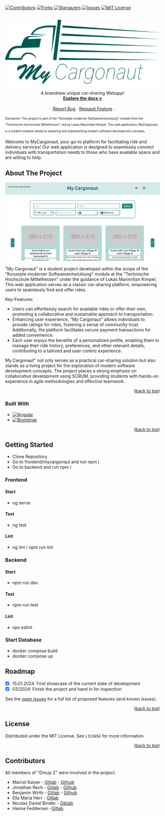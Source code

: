 [![Contributors][contributors-shield]][contributors-url]
[![Forks][forks-shield]][forks-url]
[![Stargazers][stars-shield]][stars-url]
[![Issues][issues-shield]][issues-url]
[![MIT License][license-shield]][license-url]

<!-- PROJECT LOGO -->
<br />
<div align="center">
  <a href="https://github.com/wrth1337/MyCargonaut">
    <img src="documentation/images/Logo.png" alt="Logo">
  </a>

  <p align="center">
    A brandnew unique car-sharing Webapp!
    <br />
    <a href="https://github.com/wrth1337/MyCargonaut/tree/develop/documentation"><strong>Explore the docs »</strong></a>
    <br />
    <br />
    ·
    <a href="https://github.com/othneildrew/Best-README-Template/issues">Report Bug</a>
    ·
    <a href="https://github.com/othneildrew/Best-README-Template/issues">Request Feature</a>
    ·
  </p>
</div>

<sub><sup>Disclaimer: This project is part of the "Konzepte moderner Softwareentwicklung" module from the "Technische Hochschule Mittelhessen", led by Lukas Maximilian Kimpel. This web application, MyCargonaut, is a student initiative aimed at exploring and implementing modern software development concepts.</sub></sup>

Welcome to MyCargonaut, your go-to platform for facilitating ride and delivery services! Our web application is designed to seamlessly connect individuals with transportation needs to those who have available space and are willing to help.








## About The Project

[![My Cargonaut Screen Shot][product-screenshot]](https://github.com/wrth1337/MyCargonaut)

"My Cargonaut" is a student project developed within the scope of the "Konzepte moderner Softwareentwicklung" module at the "Technische Hochschule Mittelhessen" under the guidance of Lukas Maximilian Kimpel. This web application serves as a classic car-sharing platform, empowering users to seamlessly find and offer rides.

Key-Features:
* Users can effortlessly search for available rides or offer their own, promoting a collaborative and sustainable approach to transportation.
* Enhancing user experience, "My Cargonaut" allows individuals to provide ratings for rides, fostering a sense of community trust. Additionally, the platform facilitates secure payment transactions for added convenience.
* Each user enjoys the benefits of a personalized profile, enabling them to manage their ride history, preferences, and other relevant details, contributing to a tailored and user-centric experience.

My Cargonaut" not only serves as a practical car-sharing solution but also stands as a living project for the exploration of modern software development concepts.
The project places a strong emphasis on collaborative development using SCRUM, providing students with hands-on experience in agile methodologies and effective teamwork.

<p align="right">(<a href="#readme-top">back to top</a>)</p>

### Built With
* [![Angular][Angular.io]][Angular-url]
* [![Bootstrap][Bootstrap.com]][Bootstrap-url]

<p align="right">(<a href="#readme-top">back to top</a>)</p>









## Getting Started
- Clone Repository
- Go to frontend/mycargonaut and run npm i
- Go to backend and run npm i
### Frontend
#### Start
- ng serve
#### Test
- ng test
#### Lint
- ng lint / npm run lint
### Backend
#### Start
- npm run dev
#### Test
- npm run test
#### Lint
- npx eslint .
### Start Database
- docker compose build
- docker compose up












## Roadmap

- [x] 15.01.2024: First showcase of the current state of development
- [x] 03/2024: Finish the project and hand in for inspection

See the [open issues](https://github.com/wrth1337/MyCargonaut/issues) for a full list of proposed features (and known issues).

<p align="right">(<a href="#readme-top">back to top</a>)</p>





## License

Distributed under the MIT License. See `LICENSE` for more information.

<p align="right">(<a href="#readme-top">back to top</a>)</p>





## Contributors
All members of "Group 2" were involved in the project.

* Marcel Kaiser     - [Gitlab](https://git.thm.de/mpks28)   - [Github](https://github.com/marcel951)
* Jonathan Rech     - [Gitlab](https://git.thm.de/jwhr06)   - [Github](https://github.com/JonathanRech)
* Benjamin Wirth    - [Gitlab](https://git.thm.de/bwrt47)   - [Github](https://github.com/wrth1337)
* Ella Maria Herr   - [Gitlab](https://git.thm.de/emhr14)
* Nicolas Daniel Binder -  [Giblab](https://git.thm.de/ndbn17)
* Hanna Feddersen   -[Gitlab](https://git.thm.de/hfdd02)


<!-- MARKDOWN LINKS & IMAGES -->
<!-- https://www.markdownguide.org/basic-syntax/#reference-style-links -->
[contributors-shield]: https://img.shields.io/github/contributors/othneildrew/Best-README-Template.svg?style=for-the-badge
[contributors-url]: https://github.com/wrth1337/MyCargonaut/graphs/contributors
[forks-shield]: https://img.shields.io/github/forks/othneildrew/Best-README-Template.svg?style=for-the-badge
[forks-url]: https://github.com/wrth1337/MyCargonaut/network/members
[stars-shield]: https://img.shields.io/github/stars/othneildrew/Best-README-Template.svg?style=for-the-badge
[stars-url]: https://github.com/wrth1337/MyCargonaut/stargazers
[issues-shield]: https://img.shields.io/github/issues/othneildrew/Best-README-Template.svg?style=for-the-badge
[issues-url]: https://github.com/wrth1337/MyCargonaut/issues
[license-shield]: https://img.shields.io/github/license/othneildrew/Best-README-Template.svg?style=for-the-badge
[license-url]: https://github.com/wrth1337/MyCargonaut/blob/develop/LICENSE
[product-screenshot]: documentation/images/Webapp-Example.png
[Next.js]: https://img.shields.io/badge/next.js-000000?style=for-the-badge&logo=nextdotjs&logoColor=white
[Next-url]: https://nextjs.org/
[React.js]: https://img.shields.io/badge/React-20232A?style=for-the-badge&logo=react&logoColor=61DAFB
[React-url]: https://reactjs.org/
[Vue.js]: https://img.shields.io/badge/Vue.js-35495E?style=for-the-badge&logo=vuedotjs&logoColor=4FC08D
[Vue-url]: https://vuejs.org/
[Angular.io]: https://img.shields.io/badge/Angular-DD0031?style=for-the-badge&logo=angular&logoColor=white
[Angular-url]: https://angular.io/
[Svelte.dev]: https://img.shields.io/badge/Svelte-4A4A55?style=for-the-badge&logo=svelte&logoColor=FF3E00
[Svelte-url]: https://svelte.dev/
[Laravel.com]: https://img.shields.io/badge/Laravel-FF2D20?style=for-the-badge&logo=laravel&logoColor=white
[Laravel-url]: https://laravel.com
[Bootstrap.com]: https://img.shields.io/badge/Bootstrap-563D7C?style=for-the-badge&logo=bootstrap&logoColor=white
[Bootstrap-url]: https://getbootstrap.com
[JQuery.com]: https://img.shields.io/badge/jQuery-0769AD?style=for-the-badge&logo=jquery&logoColor=white
[JQuery-url]: https://jquery.com 
